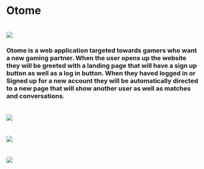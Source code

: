 # Otome
 <h1><img src="https://i.imgur.com/IotsZRf.png"/></h1>
 
 <h3>
  Otome is a web application targeted towards gamers who want a new gaming partner. When the user opens up the website they will be greeted with a landing page that will have a sign up button as well as a log in button. When they haved logged in or Signed up for a new account they will be automatically directed to a new page that will show another user as well as matches and conversations.
</h3>
 
 <h1><img src="https://i.imgur.com/4hLi7R3.png"/></h1>
 
 <h1><img src="https://i.imgur.com/DEYbzWS.png"/></h1>
 
 <h1><img src="https://i.imgur.com/knz4ZfH.png"/></h1>
 
 
